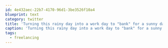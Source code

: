 ```yaml
---
id: 4e432aec-22b7-4170-96d1-3be3526f10a4
blueprint: text
category: twitter
title: 'Turning this rainy day into a work day to "bank" for a sunny day #freelancing'
caption: 'Turning this rainy day into a work day to "bank" for a sunny day <span class="hashtag hashtag_local">#<a href="http://tweettemp.darylchymko.ca/?tag=freelancing">freelancing</a>'
tags:
  - freelancing
---
```

